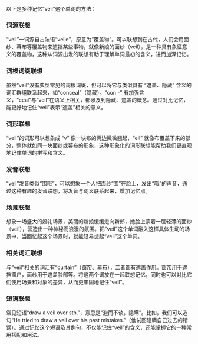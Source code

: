 以下是多种记忆“veil”这个单词的方法：

### 词源联想
“veil”一词源自古法语“veile”，原意为“覆盖物”。可以联想到在古代，人们会用面纱、幕布等覆盖物来遮挡某些事物，就像新娘的面纱（veil），是一种具有象征意义的覆盖物，这种从词源出发的联想有助于理解单词最初的含义，进而加深记忆。

### 词根词缀联想
虽然“veil”没有典型常见的词根词缀，但可以将它与类似具有 “遮盖、隐藏” 含义的词汇群组联系起来，如“conceal”（隐藏）。“con -” 有加强含义，“ceal”与“veil”在语义上相关，都涉及到隐藏、遮盖的概念。通过对比记忆，能更好地记住“veil”表示“遮盖”相关的意义。

### 词形联想
“veil”的词形可以想象成 “v” 像一块布的两边微微翘起，“eil” 就像布覆盖下来的部分，整体就如同一块面纱或幕布的形象，这种形象化的词形联想能帮助我们更直观地记住单词的拼写和含义。

### 发音联想
“veil”发音类似“围哦”，可以想象一个人把面纱“围”在脸上，发出“哦”的声音，通过这种有趣的发音联想，将发音与词义联系起来，增加记忆点。

### 场景联想
想象一场盛大的婚礼场景，美丽的新娘缓缓走向新郎，她脸上蒙着一层轻薄的面纱（veil），营造出一种神秘而浪漫的氛围。把“veil”这个单词融入这样具体生动的场景中，当回忆起这个场景时，就能轻易想起“veil”这个单词。

### 相关词汇联想
与“veil”相关的词汇有“curtain”（窗帘、幕布），二者都有遮盖作用。窗帘用于遮挡窗户，面纱用于遮盖脸部等。将这两个词放在一起联想记忆，同时也可以对比它们使用场景和对象的差异，从而更牢固地记住“veil”。

### 短语联想
常见短语“draw a veil over sth.”，意思是“避而不谈，隐瞒”。比如，我们可以造句“He tried to draw a veil over his past mistakes.”（他试图隐瞒自己过去的错误）。通过记忆这个短语及其例句，不仅能记住“veil”的含义，还能掌握它的一种常用搭配和用法。 